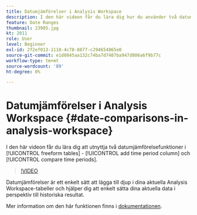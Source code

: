 ```yaml
---
title: Datumjämförelser i Analysis Workspace
description: I den här videon får du lära dig hur du använder två datumjämförelsefunktioner i frihandstabeller -"lägg till tidsperiodkolumn" och"jämföra tidsperioder".
feature: Date Ranges
thumbnail: 23985.jpg
kt: 2011
role: User
level: Beginner
exl-id: 2f2ef013-1118-4c78-8877-c294654865e0
source-git-commit: e1d8845aa132c74ba7d7407ba947d806a6f9b77c
workflow-type: tm+mt
source-wordcount: '89'
ht-degree: 0%

---
```


# Datumjämförelser i Analysis Workspace {#date-comparisons-in-analysis-workspace}

I den här videon får du lära dig att utnyttja två datumjämförelsefunktioner i [!UICONTROL freeform tables] - [!UICONTROL add time period column] och [!UICONTROL compare time periods].

>[!VIDEO](https://video.tv.adobe.com/v/23985/?quality=12&learn=on)

Datumjämförelser är ett enkelt sätt att lägga till djup i dina aktuella Analysis Workspace-tabeller och hjälper dig att enkelt sätta dina aktuella data i perspektiv till historiska resultat.

Mer information om den här funktionen finns i [dokumentationen](https://experienceleague.adobe.com/en/docs/analytics/analyze/analysis-workspace/components/calendar-date-ranges/time-comparison).

